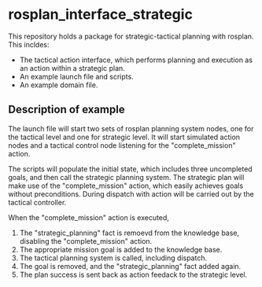 # rosplan_interface_strategic

This repository holds a package for strategic-tactical planning with rosplan. This incldes:
- The tactical action interface, which performs planning and execution as an action within a strategic plan.
- An example launch file and scripts.
- An example domain file.

## Description of example

The launch file will start two sets of rosplan planning system nodes, one for the tactical level and one for strategic level. It will start simulated action nodes and a tactical control node listening for the "complete_mission" action.

The scripts will populate the initial state, which includes three uncompleted goals, and then call the strategic planning system. The strategic plan will make use of the "complete_mission" action, which easily achieves goals without preconditions. During dispatch with action will be carried out by the tactical controller.

When the "complete_mission" action is executed,
1. The "strategic_planning" fact is remoevd from the knowledge base, disabling the "complete_mission" action.
2. The appropriate mission goal is added to the knowledge base.
3. The tactical planning system is called, including dispatch.
4. The goal is removed, and the "strategic_planning" fact added again.
5. The plan success is sent back as action feedack to the strategic level.
